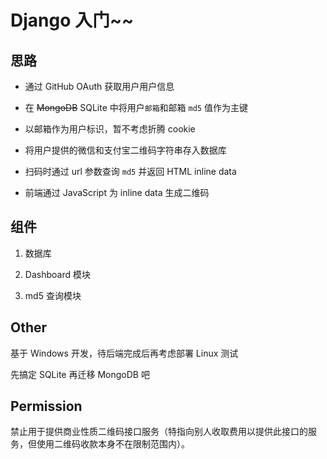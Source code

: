 Django 入门~~
===

## 思路

- 通过 GitHub OAuth 获取用户用户信息

- 在 ~~MongoDB~~ SQLite 中将用户`邮箱`和邮箱 `md5` 值作为主键

- 以邮箱作为用户标识，暂不考虑折腾 cookie

- 将用户提供的微信和支付宝二维码字符串存入数据库

- 扫码时通过 url 参数查询 `md5` 并返回 HTML inline data

- 前端通过 JavaScript 为 inline data 生成二维码

## 组件

1. 数据库

2. Dashboard 模块

3. md5 查询模块

## Other

基于 Windows 开发，待后端完成后再考虑部署 Linux 测试

先搞定 SQLite 再迁移 MongoDB 吧

## Permission

禁止用于提供商业性质二维码接口服务（特指向别人收取费用以提供此接口的服务，但使用二维码收款本身不在限制范围内）。
